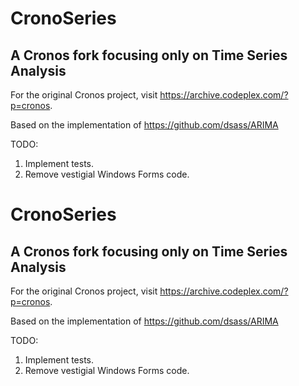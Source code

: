 # CronoSeries
## A Cronos fork focusing only on Time Series Analysis

For the original Cronos project, visit https://archive.codeplex.com/?p=cronos.

Based on the implementation of  https://github.com/dsass/ARIMA

TODO:
1. Implement tests.
2. Remove vestigial Windows Forms code.
# CronoSeries
## A Cronos fork focusing only on Time Series Analysis

For the original Cronos project, visit https://archive.codeplex.com/?p=cronos.

Based on the implementation of  https://github.com/dsass/ARIMA

TODO:
1. Implement tests.
2. Remove vestigial Windows Forms code.
